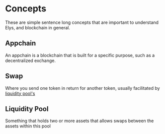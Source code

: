 # Concepts
These are simple sentence long concepts that are important to understand Elys, and blockchain in general.

## Appchain
An appchain is a blockchain that is built for a specific purpose, such as a decentralized exchange.

## Swap
Where you send one token in return for another token, usually facilitated by [liquidity pool's](#liquidity-pool)

## Liquidity Pool
Something that holds two or more assets that allows swaps between the assets within this pool
